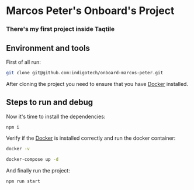 # Marcos Peter's Onboard's Project

### There's my first project inside Taqtile

## Environment and tools

First of all run:

```bash
git clone git@github.com:indigotech/onboard-marcos-peter.git
```

After cloning the project you need to ensure that you have [Docker](https://www.docker.com) installed.

## Steps to run and debug

Now it's time to install the dependencies:

```bash
npm i
```

Verify if the [Docker](https://www.docker.com) is installed correctly and run the docker container:

```bash
docker -v
```

```bash
docker-compose up -d
```

And finally run the project:

```bash
npm run start
```
